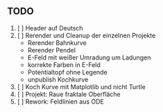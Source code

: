 ## TODO

1) [ ] Header auf Deutsch
2) [ ] Rerender und Cleanup der einzelnen Projekte
	+ Rerender Bahnkurve
	+ Rerender Pendel
	+ E-Feld mit weißer Umradung um Ladungen
	+ korrekte Farben in E-Feld
	+ Potentialtopf ohne Legende
	+ unpublish Kochkurve 
3) [ ] Koch Kurve mit Matplotlib und nicht Turtle
4) [ ] Projekt: Raue fraktale Oberfläche
5) [ ] Rework: Feldlinien aus ODE 


